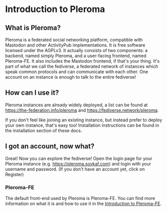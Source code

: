 # Introduction to Pleroma
## What is Pleroma?
Pleroma is a federated social networking platform, compatible with Mastodon and other ActivityPub implementations. It is free software licensed under the AGPLv3.
It actually consists of two components: a backend, named simply Pleroma, and a user-facing frontend, named Pleroma-FE. It also includes the Mastodon frontend, if that's your thing.
It's part of what we call the fediverse, a federated network of instances which speak common protocols and can communicate with each other.
One account on an instance is enough to talk to the entire fediverse!

## How can I use it?

Pleroma instances are already widely deployed, a list can be found at <https://the-federation.info/pleroma> and <https://fediverse.network/pleroma>.

If you don't feel like joining an existing instance, but instead prefer to deploy your own instance, that's easy too!
Installation instructions can be found in the installation section of these docs.

## I got an account, now what?
Great! Now you can explore the fediverse! Open the login page for your Pleroma instance (e.g. <https://pleroma.soykaf.com>) and login with your username and password. (If you don't have an account yet, click on Register)

### Pleroma-FE
The default front-end used by Pleroma is Pleroma-FE. You can find more information on what it is and how to use it in the [Introduction to Pleroma-FE](../frontend).